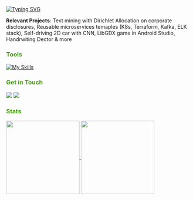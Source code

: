 <a href="https://git.io/typing-svg">
  <img src="https://readme-typing-svg.herokuapp.com?font=Fira+Code&duration=3000&pause=1000&color=419F07&width=435&lines=Sebastian" alt="Typing SVG"/>
</a>

**Relevant Projects**: Text mining with Dirichlet Allocation on corporate disclosures, Reusable microservices temaples (K8s, Terraform, Kafka, ELK stack), Self-driving 2D car with CNN, LibGDX game in Android Studio, Handrwiting Dector & more

<h3 style="color: #419F07;">
  Tools
</h3>


[![My Skills](https://skillicons.dev/icons?i=aws,kubernetes,docker,ruby,postgresql,py,java,typescript,nodejs,express,react)](https://skillicons.dev)

<h3 style="color: #419F07;">
 Get in Touch
</h3>

<a target="_blank" href="https://www.linkedin.com/in/sebastian-mihai"><img src="https://img.shields.io/badge/-LinkedIn-0077B5?style=for-the-badge&logo=Linkedin&logoColor=white"></img></a>
<a target="_blank" href="mailto:mihaisebastian01@gmail.com"><img src="https://img.shields.io/badge/-Gmail-D14836?style=for-the-badge&logo=Gmail&logoColor=white"></img></a>

<h3 style="color: #419F07;">
 Stats
</h3>

<a href="https://github.com/sebastianmihai01/convoychat">
  <img height=200 align="center" src="https://github-readme-stats.vercel.app/api/top-langs?username=sebastianmihai01&layout=compact&langs_count=8&card_width=320&theme=transparent&text_color=419F07&title_color=ffffff&locale=nl" />
</a>
<a href="https://github.com/sebastianmihai01/github-readme-stats">
  <img height=200 align="center" src="https://github-readme-stats.vercel.app/api?username=sebastianmihai01&theme=transparent&text_color=419F07&title_color=ffffff&locale=nl&include_all_commits=true&rank_icon=github&hide_rank=true" />
</a>

